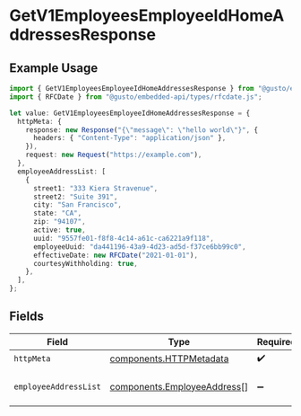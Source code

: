 # GetV1EmployeesEmployeeIdHomeAddressesResponse

## Example Usage

```typescript
import { GetV1EmployeesEmployeeIdHomeAddressesResponse } from "@gusto/embedded-api/models/operations/getv1employeesemployeeidhomeaddresses.js";
import { RFCDate } from "@gusto/embedded-api/types/rfcdate.js";

let value: GetV1EmployeesEmployeeIdHomeAddressesResponse = {
  httpMeta: {
    response: new Response("{\"message\": \"hello world\"}", {
      headers: { "Content-Type": "application/json" },
    }),
    request: new Request("https://example.com"),
  },
  employeeAddressList: [
    {
      street1: "333 Kiera Stravenue",
      street2: "Suite 391",
      city: "San Francisco",
      state: "CA",
      zip: "94107",
      active: true,
      uuid: "9557fe01-f8f8-4c14-a61c-ca6221a9f118",
      employeeUuid: "da441196-43a9-4d23-ad5d-f37ce6bb99c0",
      effectiveDate: new RFCDate("2021-01-01"),
      courtesyWithholding: true,
    },
  ],
};
```

## Fields

| Field                                                                      | Type                                                                       | Required                                                                   | Description                                                                |
| -------------------------------------------------------------------------- | -------------------------------------------------------------------------- | -------------------------------------------------------------------------- | -------------------------------------------------------------------------- |
| `httpMeta`                                                                 | [components.HTTPMetadata](../../models/components/httpmetadata.md)         | :heavy_check_mark:                                                         | N/A                                                                        |
| `employeeAddressList`                                                      | [components.EmployeeAddress](../../models/components/employeeaddress.md)[] | :heavy_minus_sign:                                                         | List of employee addresses                                                 |